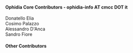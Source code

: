 <h4>Ophidia Core Contributors - ophidia-info AT cmcc DOT it</h4>
Donatello Elia</br>
Cosimo Palazzo</br>
Alessandro D'Anca</br>
Sandro Fiore</br>

<h4>Other Contributors</h4>
